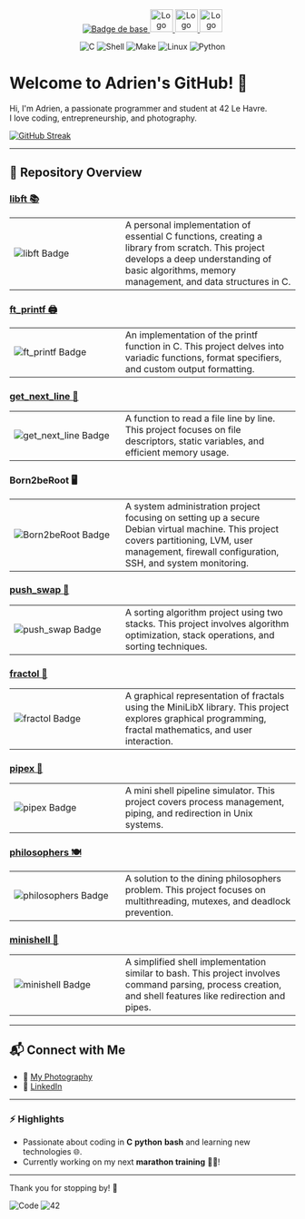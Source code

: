<div align="center">
  <a href="https://42lehavre.fr" target="_blank">
    <img src="https://img.shields.io/badge/42-Le_Havre-white?style=for-the-badge&logo=42" alt="Badge de base">
  </a>
  <a href="https://www.linkedin.com/company/42startupclub/" target="_blank">
    <img src="https://media.licdn.com/dms/image/v2/D4E0BAQExVVzpAro0vg/company-logo_200_200/B4EZXYQxmSHcAI-/0/1743090031826/42startupclub_logo?e=2147483647&v=beta&t=n2Yy0WNIATZUzrZ6ruFq1_1oqimKswls-bj16sFyJk0" alt="Logo 42 Start'up" width="40">
  </a>
  <a href="https://www.linkedin.com/company/42entrepreneurs/" target="_blank">
    <img src="https://media.licdn.com/dms/image/v2/D4E0BAQFVrdml-lG77w/company-logo_200_200/company-logo_200_200/0/1711818209772/42entrepreneurs_logo?e=2147483647&v=beta&t=tVS-k6YHMS3c_LikC1TZQewAp_fpbh4ooOeQ71vVdjg" alt="Logo 42 Entrepreneur" width="40">
  </a>
  <a href="https://42blockchain.com/" target="_blank">
    <img src="https://42blockchain.com/42Blockchain-logo.svg" alt="Logo 42 Blockchain" width="40">
  </a>
</div>






<p align="center">
  <img src="https://img.shields.io/badge/C-00599C?style=for-the-badge&logo=c&logoColor=white" alt="C">
  <img src="https://img.shields.io/badge/Shell_Script-121011?style=for-the-badge&logo=gnu-bash&logoColor=white" alt="Shell">
  <img src="https://img.shields.io/badge/GNU%20Make-A42E2B?style=for-the-badge&logo=gnu&logoColor=white" alt="Make">
  <img src="https://img.shields.io/badge/Linux-FCC624?style=for-the-badge&logo=linux&logoColor=black" alt="Linux">
  <img src="https://img.shields.io/badge/Python-3776AB?style=for-the-badge&logo=python&logoColor=white" alt="Python">
</p>






# Welcome to Adrien's GitHub! 👋  

Hi, I'm Adrien, a passionate programmer and student at 42 Le Havre.  
I love coding, entrepreneurship, and photography.  

<a href="https://git.io/streak-stats"><img src="https://streak-stats.demolab.com?user=4drie2&theme=elegant" alt="GitHub Streak" /></a>

---

## 📂 Repository Overview

### [libft 📚](https://github.com/4drie2/libft)
<table border="0" cellspacing="0" cellpadding="0">
  <tr>
    <td width="180" style="border: none;">
      <img src="https://github.com/ayogun/42-project-badges/raw/main/badges/libftm.png" alt="libft Badge">
    </td>
    <td style="border: none;">
      A personal implementation of essential C functions, creating a library from scratch. This project develops a deep understanding of basic algorithms, memory management, and data structures in C.
    </td>
  </tr>
</table>


### [ft_printf 🖨️](https://github.com/4drie2/ft_printf)
<table border="0" cellspacing="0" cellpadding="0">
  <tr>
    <td width="180" style="border: none;">
      <img src="https://github.com/ayogun/42-project-badges/raw/main/badges/ft_printfe.png" alt="ft_printf Badge">
    </td>
    <td style="border: none;">
      An implementation of the printf function in C. This project delves into variadic functions, format specifiers, and custom output formatting.
    </td>
  </tr>
</table>

### [get_next_line 📄](https://github.com/4drie2/get_next_line)
<table border="0" cellspacing="0" cellpadding="0">
  <tr>
    <td width="180" style="border: none;">
      <img src="https://github.com/ayogun/42-project-badges/raw/main/badges/get_next_linem.png" alt="get_next_line Badge">
    </td>
    <td style="border: none;">
      A function to read a file line by line. This project focuses on file descriptors, static variables, and efficient memory usage.
    </td>
  </tr>
</table>

### Born2beRoot 🖥️
<table border="0" cellspacing="0" cellpadding="0">
  <tr>
    <td width="180" style="border: none;">
      <img src="https://github.com/ayogun/42-project-badges/raw/main/badges/born2beroote.png" alt="Born2beRoot Badge">
    </td>
    <td style="border: none;">
      A system administration project focusing on setting up a secure Debian virtual machine. This project covers partitioning, LVM, user management, firewall configuration, SSH, and system monitoring.
    </td>
  </tr>
</table>


### [push_swap 🔄](https://github.com/4drie2/push_swap)
<table border="0" cellspacing="0" cellpadding="0">
  <tr>
    <td width="180" style="border: none;">
      <img src="https://github.com/ayogun/42-project-badges/raw/main/badges/push_swapm.png" alt="push_swap Badge">
    </td>
    <td style="border: none;">
      A sorting algorithm project using two stacks. This project involves algorithm optimization, stack operations, and sorting techniques.
    </td>
  </tr>
</table>

### [fractol 🌌](https://github.com/4drie2/fractol)
<table border="0" cellspacing="0" cellpadding="0">
  <tr>
    <td width="180" style="border: none;">
      <img src="https://github.com/ayogun/42-project-badges/raw/main/badges/fract-olm.png" alt="fractol Badge">
    </td>
    <td style="border: none;">
      A graphical representation of fractals using the MiniLibX library. This project explores graphical programming, fractal mathematics, and user interaction.
    </td>
  </tr>
</table>

### [pipex 🔧](https://github.com/4drie2/pipex)
<table border="0" cellspacing="0" cellpadding="0">
  <tr>
    <td width="180" style="border: none;">
      <img src="https://github.com/ayogun/42-project-badges/raw/main/badges/pipexe.png" alt="pipex Badge">
    </td>
    <td style="border: none;">
      A mini shell pipeline simulator. This project covers process management, piping, and redirection in Unix systems.
    </td>
  </tr>
</table>

### [philosophers 🍽️](https://github.com/4drie2/philosophers)
<table border="0" cellspacing="0" cellpadding="0">
  <tr>
    <td width="180" style="border: none;">
      <img src="https://github.com/ayogun/42-project-badges/raw/main/badges/philosopherse.png" alt="philosophers Badge">
    </td>
    <td style="border: none;">
      A solution to the dining philosophers problem. This project focuses on multithreading, mutexes, and deadlock prevention.
    </td>
  </tr>
</table>

### [minishell 🐚](https://github.com/4drie2/mi_shell)
<table border="0" cellspacing="0" cellpadding="0">
  <tr>
    <td width="180" style="border: none;">
      <img src="https://github.com/ayogun/42-project-badges/raw/main/badges/minishelle.png" alt="minishell Badge">
    </td>
    <td style="border: none;">
      A simplified shell implementation similar to bash. This project involves command parsing, process creation, and shell features like redirection and pipes.
    </td>
  </tr>
</table>


---

## 📬 Connect with Me  
- 📸 [My Photography](https://www.flickr.com/photos/195770192@N05/)  
- 💼 [LinkedIn](https://www.linkedin.com/in/adrien-bidaux)  

---

### ⚡ Highlights
- Passionate about coding in **C** **python** **bash** and learning new technologies 🌐.  
- Currently working on my next **marathon training** 🏃‍♂️!  

---

Thank you for stopping by! 🎉  

![Code](https://img.shields.io/badge/Made%20with-Love-%23FF69B4) ![42](https://img.shields.io/badge/42-Student-blue)

